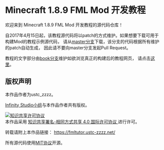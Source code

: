 # Minecraft 1.8.9 FML Mod 开发教程

欢迎来到 Minecraft 1.8.9 FML Mod 开发教程的源代码仓库！

自2017年4月15日起，该教程源代码将以patch的方式维护。如果想要下载可用于构建Mod的教程示例源代码，
请从[master分支](https://github.com/ustc-zzzz/fmltutor/tree/master)下载，该分支的代码根据所有维护的patch自动生成，
因此请不要向master分支发起Pull Request。

教程的文字部分由[book分支](https://github.com/ustc-zzzz/fmltutor/tree/book)维护如欲浏览真正的构建后的教程网页，
请点击[这里](https://fmltutor.ustc-zzzz.net/)。

## 版权声明

本作品作者为ustc\_zzzz。

[Infinity Studio小组](https://www.infstudio.net/)与本作品作者共有版权。

<a rel="license" href="http://creativecommons.org/licenses/by-sa/4.0/">
    <img alt="知识共享许可协议" style="border-width:0" src="https://i.creativecommons.org/l/by-sa/4.0/88x31.png" />
</a><br />本作品采用
<a rel="license" href="http://creativecommons.org/licenses/by-sa/4.0/">
    知识共享署名-相同方式共享 4.0 国际许可协议
</a>进行许可。

转载请附上本作品链接：
<https://fmltutor.ustc-zzzz.net/>

所有源代码使用[MIT协议](LICENSE)开源。
